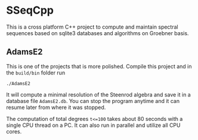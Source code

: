 # SSeqCpp
This is a cross platform C++ project to compute and maintain spectral sequences based on sqlite3 databases and algorithms on Groebner basis.

## AdamsE2
This is one of the projects that is more polished. Compile this project and in the `build/bin` folder run
```
./AdamsE2
```
It will compute a minimal resolution of the Steenrod algebra and save it in a database file `AdamsE2.db`. You can stop the program anytime and it can resume later from where it was stopped.

The computation of total degrees `t<=100` takes about 80 seconds with a single CPU thread on a PC. It can also run in parallel and utilize all CPU cores.
